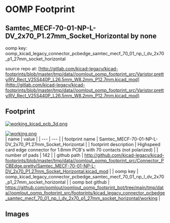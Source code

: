 # OOMP Footprint  
## Samtec_MECF-70-01-NP-L-DV_2x70_P1.27mm_Socket_Horizontal  by none  
  
oomp key: oomp_kicad_legacy_connector_pcbedge_samtec_mecf_70_01_np_l_dv_2x70_p1_27mm_socket_horizontal  
  
source repo at: [http://gitlab.com/kicad-legacy/kicad-footprints/blob/master/tmp/data//oomlout_oomp_footprint_src/Varistor.pretty/RV_Rect_V25S440P_L26.5mm_W8.2mm_P12.7mm.kicad_mod](http://gitlab.com/kicad-legacy/kicad-footprints/blob/master/tmp/data//oomlout_oomp_footprint_src/Varistor.pretty/RV_Rect_V25S440P_L26.5mm_W8.2mm_P12.7mm.kicad_mod)  
## Footprint  
  
[![working_kicad_pcb_3d.png](working_kicad_pcb_3d_600.png)](working_kicad_pcb_3d.png)  
  
[![working.png](working_600.png)](working.png)  
| name | value | 
| --- | --- | 
| footprint name | Samtec_MECF-70-01-NP-L-DV_2x70_P1.27mm_Socket_Horizontal | 
| footprint description | Highspeed card edge connector for 1.6mm PCB's with 70 contacts (not polarized) | 
| number of pads | 142 | 
| github path | http://github.com/kicad-legacy/kicad-footprints/blob/master/tmp/data//oomlout_oomp_footprint_src/Connector_PCBEdge.pretty/Samtec_MECF-70-01-NP-L-DV_2x70_P1.27mm_Socket_Horizontal.kicad_mod | 
| oomp key | oomp_kicad_legacy_connector_pcbedge_samtec_mecf_70_01_np_l_dv_2x70_p1_27mm_socket_horizontal | 
| oomp bot github | https://github.com/oomlout/oomlout_oomp_footprint_bot/tree/main/tmp/data//oomlout_oomp_footprint_src/footprints/kicad_legacy_connector_pcbedge_samtec_mecf_70_01_np_l_dv_2x70_p1_27mm_socket_horizontal/working | 
## Images  
